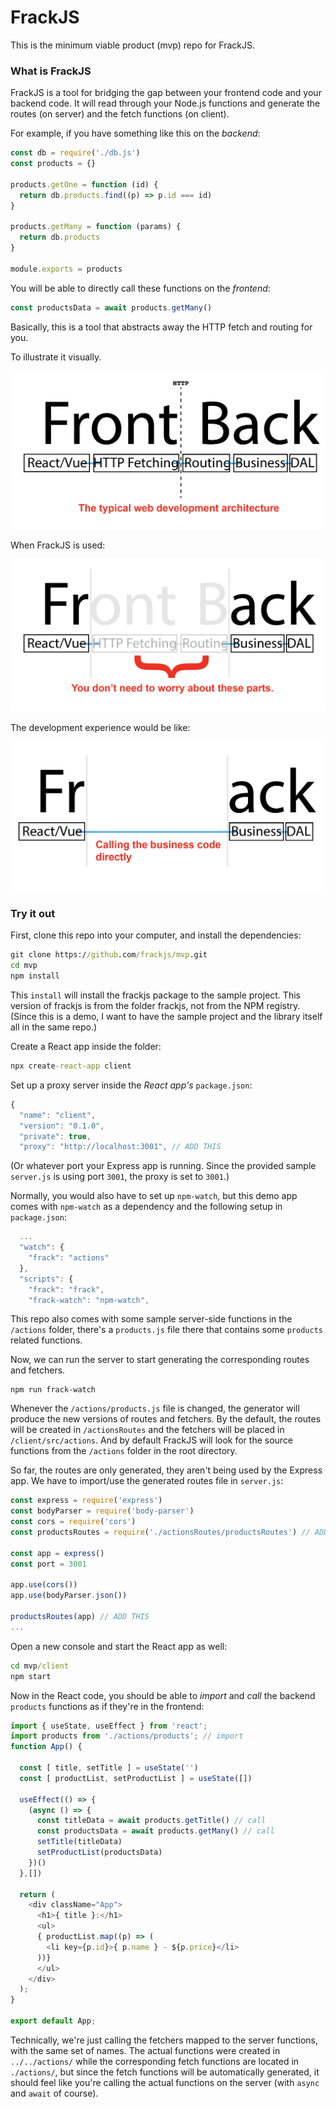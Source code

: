 # FrackJS

This is the minimum viable product (mvp) repo for FrackJS.

### What is FrackJS

FrackJS is a tool for bridging the gap between your frontend code and your backend code. It will read through your Node.js functions and generate the routes (on server) and the fetch functions (on client).

For example, if you have something like this on the *backend*:

```js
const db = require('./db.js')
const products = {}

products.getOne = function (id) {
  return db.products.find((p) => p.id === id)
}

products.getMany = function (params) {
  return db.products
}

module.exports = products
```

You will be able to directly call these functions on the *frontend*:

```js
const productsData = await products.getMany()
```

Basically, this is a tool that abstracts away the HTTP fetch and routing for you.

To illustrate it visually.

![](https://github.com/frackjs/mvp/blob/master/README-assets/diagram-1.png)

When FrackJS is used:

![](https://github.com/frackjs/mvp/blob/master/README-assets/diagram-2.png)

The development experience would be like:

![](https://github.com/frackjs/mvp/blob/master/README-assets/diagram-3.png)

### Try it out

First, clone this repo into your computer, and install the dependencies:

```cmd
git clone https://github.com/frackjs/mvp.git
cd mvp
npm install
```
This `install` will install the frackjs package to the sample project. This version of frackjs is from the folder frackjs, not from the NPM registry. (Since this is a demo, I want to have the sample project and the library itself all in the same repo.)

Create a React app inside the folder:

```cmd
npx create-react-app client
```

Set up a proxy server inside the *React app's* `package.json`:
```js
{
  "name": "client",
  "version": "0.1.0",
  "private": true,
  "proxy": "http://localhost:3001", // ADD THIS
```
(Or whatever port your Express app is running. Since the provided sample `server.js` is using port `3001`, the proxy is set to `3001`.)

Normally, you would also have to set up `npm-watch`, but this demo app comes with `npm-watch` as a dependency and the following setup in `package.json`:

```js
  ...
  "watch": {
    "frack": "actions"
  },
  "scripts": {
    "frack": "frack",
    "frack-watch": "npm-watch",
```

This repo also comes with some sample server-side functions in the `/actions` folder, there's a `products.js` file there that contains some `products` related functions.

Now, we can run the server to start generating the corresponding routes and fetchers.

```
npm run frack-watch 
```

Whenever the `/actions/products.js` file is changed, the generator will produce the new versions of routes and fetchers. By the default, the routes will be created in `/actionsRoutes` and the fetchers will be placed in `/client/src/actions`. And by default FrackJS will look for the source functions from the `/actions` folder in the root directory.

So far, the routes are only generated, they aren't being used by the Express app. We have to import/use the generated routes file in `server.js`:

```js
const express = require('express')
const bodyParser = require('body-parser')
const cors = require('cors')
const productsRoutes = require('./actionsRoutes/productsRoutes') // ADD THIS

const app = express()
const port = 3001

app.use(cors())
app.use(bodyParser.json())

productsRoutes(app) // ADD THIS
...
```

Open a new console and start the React app as well:

```cmd
cd mvp/client
npm start
```

Now in the React code, you should be able to *import* and *call* the backend `products` functions as if they're in the frontend:

```js
import { useState, useEffect } from 'react';
import products from './actions/products'; // import
function App() {

  const [ title, setTitle ] = useState('')
  const [ productList, setProductList ] = useState([])

  useEffect(() => {
    (async () => {
      const titleData = await products.getTitle() // call
      const productsData = await products.getMany() // call
      setTitle(titleData)
      setProductList(productsData)
    })()
  },[])

  return (
    <div className="App">
      <h1>{ title }:</h1>
      <ul>
      { productList.map((p) => (
        <li key={p.id}>{ p.name } - ${p.price}</li>
      ))}
      </ul>
    </div>
  );
}

export default App;
```
Technically, we're just calling the fetchers mapped to the server functions, with the same set of names. The actual functions were created in `../../actions/` while the corresponding fetch functions are located in `./actions/`, but since the fetch functions will be automatically generated, it should feel like you're calling the actual functions on the server (with `async` and `await` of course).
